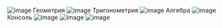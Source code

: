 ![image](https://github.com/Hallowee79/1/assets/116763027/2e20d6dd-d6eb-48da-a271-553ff12e8854)
Геометрия
![image](https://github.com/Hallowee79/1/assets/116763027/13c1df65-7438-4949-b3a8-a362cfe48232)
Тригонометрия
![image](https://github.com/Hallowee79/1/assets/116763027/9972adb9-72dd-4ecd-ac02-6ff7d715f0e4)
Алгебра
![image](https://github.com/Hallowee79/1/assets/116763027/4f76321d-822a-44d3-9e29-649c3f920013)
Консоль
![image](https://github.com/Hallowee79/1/assets/116763027/b017ab55-7842-4165-9684-1cd9a8d6daaf)
![image](https://github.com/Hallowee79/1/assets/116763027/6437a1d9-853f-45f3-8b9e-93bd1cfeb6d1)
![image](https://github.com/Hallowee79/1/assets/116763027/bb4b16fd-b7f3-47e8-814b-a0d36d29bce0)

